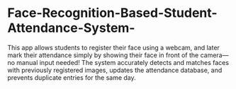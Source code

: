 # Face-Recognition-Based-Student-Attendance-System-
This app allows students to register their face using a webcam, and later mark their attendance simply by showing their face in front of the camera—no manual input needed! The system accurately detects and matches faces with previously registered images, updates the attendance database, and prevents duplicate entries for the same day.
